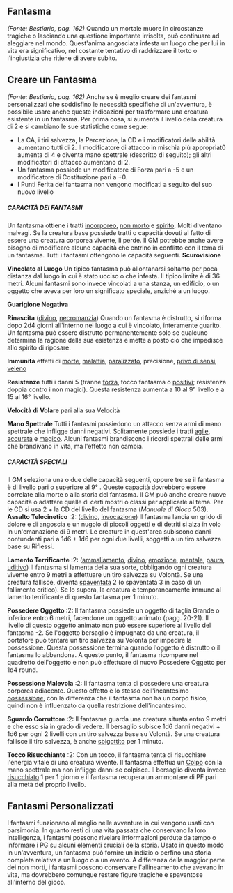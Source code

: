 ## **Fantasma**

_(Fonte: Bestiario, pag. 162)_ Quando un mortale muore in circostanze tragiche o
lasciando una questione importante irrisolta, può continuare ad aleggiare nel
mondo. Quest'anima angosciata infesta un luogo che per lui in vita era
significativo, nel costante tentativo di raddrizzare il torto o l'ingiustizia
che ritiene di avere subito.

## **Creare un Fantasma**

_(Fonte: Bestiario, pag. 162)_ Anche se è meglio creare dei fantasmi
personalizzati che soddisfino le necessità specifiche di un'avventura, è
possibile usare anche queste indicazioni per trasformare una creatura esistente
in un fantasma. Per prima cosa, si aumenta il livello della creatura di 2 e si
cambiano le sue statistiche come segue:

- La CA, i tiri salvezza, la Percezione, la CD e i modificatori delle abilità
  aumentano tutti di 2. Il modificatore di attacco in mischia più appropriat0
  aumenta di 4 e diventa mano spettrale (descritto di seguito); gli altri
  modificatori di attacco aumentano di 2.
- Un fantasma possiede un modificatore di Forza pari a -5 e un modificatore di
  Costituzione pari a +0.
- I Punti Ferita del fantasma non vengono modificati a seguito del suo nuovo
  livello

##### CAPACITÀ DEI FANTASMI

Un fantasma ottiene i tratti [incorporeo](/tratti/incorporeo),
[non morto](/tratti/non-morto) e [spirito](/tratti/spirito). Molti diventano
malvagi. Se la creatura base possiede tratti o capacità dovuti al fatto di
essere una creatura corporea vivente, li perde. Il GM potrebbe anche avere
bisogno di modificare alcune capacità che entrino in conflitto con il tema di un
fantasma. Tutti i fantasmi ottengono le capacità seguenti. **Scurovisione**

**Vincolato al Luogo** Un tipico fantasma può allontanarsi soltanto per poca
distanza dal luogo in cui è stato ucciso o che infesta. Il tipico limite è di 36
metri. Alcuni fantasmi sono invece vincolati a una stanza, un edificio, o un
oggetto che aveva per loro un significato speciale, anziché a un luogo.

**Guarigione Negativa**

**Rinascita** ([divino](/tratti/divino), [necromanzia](/tratti/necromanzia))
Quando un fantasma è distrutto, si riforma dopo 2d4 giorni all'interno nel luogo
a cui è vincolato, interamente guarito. Un fantasma può essere distrutto
permanentemente solo se qualcuno determina la ragione della sua esistenza e
mette a posto ciò che impedisce allo spirito di riposare.

**Immunità** effetti di [morte](/tratti/morte), [malattia](/tratti/malattia),
[paralizzato](/condizioni/paralizzato), precisione,
[privo di sensi](/condizioni/privo-di-sensi), [veleno](/tratti/veleno)

**Resistenze** tutti i danni 5 (tranne [forza](/tratti/forza), tocco fantasma o
[positivi](/tratti/positivo); resistenza doppia contro i non magici). Questa
resistenza aumenta a 10 al 9° livello e a 15 al 16° livello.

**Velocità di Volare** pari alla sua Velocità

**Mano Spettrale** Tutti i fantasmi possiedono un attacco senza armi di mano
spettrale che infligge danni negativi. Solitamente possiede i tratti
[agile](/tratti/agile), [accurata](/tratti/accurata) e [magico](/tratti/magico).
Alcuni fantasmi brandiscono i ricordi spettrali delle armi che brandivano in
vita, ma l'effetto non cambia.

##### CAPACITÀ SPECIALI

Il GM seleziona una o due delle capacità seguenti, oppure tre se il fantasma è
di livello pari o superiore al 9° . Queste capacità dovrebbero essere correlate
alla morte o alla storia del fantasma. Il GM può anche creare nuove capacità o
adattare quelle di certi mostri o classi per applicarle al tema. Per le CD si
usa 2 + la CD del livello del fantasma (_Manuale di Gioco_ 503). **Assalto
Telecinetico** :2: ([divino](/tratti/divino),
[invocazione](/tratti/invocazione)) Il fantasma lancia un grido di dolore e di
angoscia e un nugolo di piccoli oggetti e di detriti si alza in volo in
un'emanazione di 9 metri. Le creature in quest'area subiscono danni contundenti
pari a 1d6 + 1d6 per ogni due livelli, soggetti a un tiro salvezza base su
Riflessi.

**Lamento Terrificante** :2: ([ammaliamento](/tratti/ammaliamento),
[divino](/tratti/divino), [emozione](/tratti/emozione),
[mentale](/tratti/mentale), [paura](/tratti/paura), [uditivo](/tratti/uditivo))
Il fantasma si lamenta della sua sorte, obbligando ogni creatura vivente entro 9
metri a effettuare un tiro salvezza su Volontà. Se una creatura fallisce,
diventa [spaventata](/condizioni/spaventato) 2 (o spaventata 3 in caso di un
fallimento critico). Se lo supera, la creatura è temporaneamente immune al
lamento terrificante di questo fantasma per 1 minuto.

**Possedere Oggetto** :2: Il fantasma possiede un oggetto di taglia Grande o
inferiore entro 6 metri, facendone un oggetto animato (pagg. 20-21). Il livello
di questo oggetto animato non può essere superiore al livello del fantasma -2.
Se l'oggetto bersaglio è impugnato da una creatura, il portatore può tentare un
tiro salvezza su Volontà per impedire la possessione. Questa possessione termina
quando l'oggetto è distrutto o il fantasma lo abbandona. A questo punto, il
fantasma ricompare nel quadretto dell'oggetto e non può effettuare di nuovo
Possedere Oggetto per 1d4 round.

**Possessione Malevola** :2: Il fantasma tenta di possedere una creatura
corporea adiacente. Questo effetto è lo stesso dell'incantesimo
_[possessione](/incantesimi/possessione)_, con la differenza che il fantasma non
ha un corpo fisico, quindi non è influenzato da quella restrizione
dell'incantesimo.

**Sguardo Corruttore** :2: Il fantasma guarda una creatura situata entro 9 metri
e che esso sia in grado di vedere. Il bersaglio subisce 1d6 danni negativi + 1d6
per ogni 2 livelli con un tiro salvezza base su Volontà. Se una creatura
fallisce il tiro salvezza, è anche [sbigottito](/condizioni/sbigottito) per 1
minuto.

**Tocco Risucchiante** :2: Con un tocco, il fantasma tenta di risucchiare
l'energia vitale di una creatura vivente. II fantasma effettua un
[Colpo](/azioni/colpire) con la mano spettrale ma non infligge danni se
colpisce. Il bersaglio diventa invece [risucchiato](/condizioni/risucchiato) 1
per 1 giorno e il fantasma recupera un ammontare di PF pari alla metà del
proprio livello.

## **Fantasmi Personalizzati**

I fantasmi funzionano al meglio nelle avventure in cui vengono usati con
parsimonia. ln quanto resti di una vita passata che conservano la loro
intelligenza, i fantasmi possono rivelare informazioni perdute da tempo o
informare i PG su alcuni elementi cruciali della storia. Usato in questo modo in
un'avventura, un fantasma può fornire un indizio o perfino una storia completa
relativa a un luogo o a un evento. A differenza della maggior parte dei non
morti, i fantasmi possono conservare l'allineamento che avevano in vita, ma
dovrebbero comunque restare figure tragiche e spaventose all'interno del gioco.

